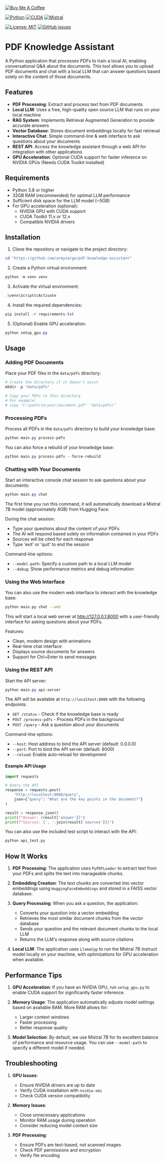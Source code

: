 [![Buy Me A Coffee](https://img.shields.io/badge/Buy%20Me%20A%20Coffee-Donate-brightgreen?logo=buymeacoffee)](https://www.buymeacoffee.com/armysarge)

[![Python](https://img.shields.io/badge/Python-3.8%2B-blue.svg)](https://www.python.org/)
[![CUDA](https://img.shields.io/badge/CUDA-Optional-green.svg)](https://developer.nvidia.com/cuda-toolkit)
[![Mistral](https://img.shields.io/badge/Mistral_7B-LLM-orange.svg)](https://mistral.ai)

[![License: MIT](https://img.shields.io/badge/License-MIT-blue.svg)](https://opensource.org/licenses/MIT)
[![GitHub issues](https://img.shields.io/github/issues/armysarge/pdf-knowledge-assistant)](https://github.com/armysarge/pdf-knowledge-assistant/issues)

# PDF Knowledge Assistant

A Python application that processes PDFs to train a local AI, enabling conversational Q&A about the documents. This tool allows you to upload PDF documents and chat with a local LLM that can answer questions based solely on the content of those documents.

## Features

- **PDF Processing**: Extract and process text from PDF documents
- **Local LLM**: Uses a free, high-quality open source LLM that runs on your local machine
- **RAG System**: Implements Retrieval Augmented Generation to provide accurate answers
- **Vector Database**: Stores document embeddings locally for fast retrieval
- **Interactive Chat**: Simple command-line & web interface to ask questions about your documents
- **REST API**: Access the knowledge assistant through a web API for integration with other applications
- **GPU Acceleration**: Optional CUDA support for faster inference on NVIDIA GPUs (Needs CUDA Toolkit installed)

## Requirements

- Python 3.8 or higher
- 32GB RAM (recommended) for optimal LLM performance
- Sufficient disk space for the LLM model (~5GB)
- For GPU acceleration (optional):
  - NVIDIA GPU with CUDA support
  - CUDA Toolkit 11.x or 12.x
  - Compatible NVIDIA drivers

## Installation

1. Clone the repository or navigate to the project directory:

```powershell
cd "https://github.com/armysarge/pdf-knowledge-assistant"
```

2. Create a Python virtual environment:

```powershell
python -m venv venv
```

3. Activate the virtual environment:

```powershell
.\venv\Scripts\Activate
```

4. Install the required dependencies:

```powershell
pip install -r requirements.txt
```

5. (Optional) Enable GPU acceleration:

```powershell
python setup_gpu.py
```

## Usage

### Adding PDF Documents

Place your PDF files in the `data/pdfs` directory:

```powershell
# Create the directory if it doesn't exist
mkdir -p "data/pdfs"

# Copy your PDFs to this directory
# For example:
# copy "C:\path\to\your\document.pdf" "data\pdfs\"
```

### Processing PDFs

Process all PDFs in the `data/pdfs` directory to build your knowledge base:

```powershell
python main.py process-pdfs
```

You can also force a rebuild of your knowledge base:

```powershell
python main.py process-pdfs --force-rebuild
```

### Chatting with Your Documents

Start an interactive console chat session to ask questions about your documents:

```powershell
python main.py chat
```

The first time you run this command, it will automatically download a Mistral 7B model (approximately 4GB) from Hugging Face.

During the chat session:
- Type your questions about the content of your PDFs
- The AI will respond based solely on information contained in your PDFs
- Sources will be cited for each response
- Type 'exit' or 'quit' to end the session

Command-line options:
- `--model-path`: Specify a custom path to a local LLM model
- `--debug`: Show performance metrics and debug information

### Using the Web Interface

You can also use the modern web interface to interact with the knowledge base:

```bash
python main.py chat --web
```

This will start a local web server at http://127.0.0.1:8000 with a user-friendly interface for asking questions about your PDFs.

Features:
- Clean, modern design with animations
- Real-time chat interface
- Displays source documents for answers
- Support for Ctrl+Enter to send messages

### Using the REST API

Start the API server:

```powershell
python main.py api-server
```

The API will be available at `http://localhost:8000` with the following endpoints:

- `GET /status` - Check if the knowledge base is ready
- `POST /process-pdfs` - Process PDFs in the background
- `POST /query` - Ask a question about your documents

Command-line options:
- `--host`: Host address to bind the API server (default: 0.0.0.0)
- `--port`: Port to bind the API server (default: 8000)
- `--reload`: Enable auto-reload for development

#### Example API Usage

```python
import requests

# Query the API
response = requests.post(
    "http://localhost:8000/query",
    json={"query": "What are the key points in the document?"}
)

result = response.json()
print(f"Answer: {result['answer']}")
print(f"Sources: {', '.join(result['sources'])}")
```

You can also use the included test script to interact with the API:

```powershell
python api_test.py
```

## How It Works

1. **PDF Processing**: The application uses `PyPDFLoader` to extract text from your PDFs and splits the text into manageable chunks.

2. **Embedding Creation**: The text chunks are converted into vector embeddings using `HuggingFaceEmbeddings` and stored in a FAISS vector database.

3. **Query Processing**: When you ask a question, the application:
   - Converts your question into a vector embedding
   - Retrieves the most similar document chunks from the vector database
   - Sends your question and the relevant document chunks to the local LLM
   - Returns the LLM's response along with source citations

4. **Local LLM**: The application uses `LlamaCpp` to run the Mistral 7B Instruct model locally on your machine, with optimizations for GPU acceleration when available.

## Performance Tips

1. **GPU Acceleration**: If you have an NVIDIA GPU, run `setup_gpu.py` to enable CUDA support for significantly faster inference.

2. **Memory Usage**: The application automatically adjusts model settings based on available RAM. More RAM allows for:
   - Larger context windows
   - Faster processing
   - Better response quality

3. **Model Selection**: By default, we use Mistral 7B for its excellent balance of performance and resource usage. You can use `--model-path` to specify a different model if needed.

## Troubleshooting

1. **GPU Issues**:
   - Ensure NVIDIA drivers are up to date
   - Verify CUDA installation with `nvidia-smi`
   - Check CUDA version compatibility

2. **Memory Issues**:
   - Close unnecessary applications
   - Monitor RAM usage during operation
   - Consider reducing model context size

3. **PDF Processing**:
   - Ensure PDFs are text-based, not scanned images
   - Check PDF permissions and encryption
   - Verify file encoding